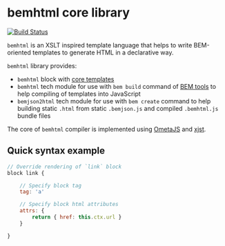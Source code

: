 # bemhtml core library

[![Build Status](https://secure.travis-ci.org/bem/bemhtml.png?branch=master)](https://travis-ci.org/bem/bemhtml)

`bemhtml` is an XSLT inspired template language that helps to write BEM-oriented templates to generate HTML
in a declarative way.

`bemhtml` library provides:

- `bemhtml` block with [core templates](https://github.com/bem/bemhtml/blob/master/common.blocks/bemhtml/bemhtml.bemhtml)
- `bemhtml` tech module for use with `bem build` command of [BEM tools](https://github.com/bem/bem-tools) to help
  compiling of templates into JavaScript
- `bemjson2html` tech module for use with `bem create` command to help building static `.html` from static `.bemjson.js`
  and compiled `.bemhtml.js` bundle files

The core of `bemhtml` compiler is implemented using [OmetaJS](https://github.com/veged/ometa-js)
and [xjst](https://github.com/veged/xjst).

## Quick syntax example

```js
// Override rendering of `link` block
block link {

    // Specify block tag
    tag: 'a'

    // Specify block html attributes
    attrs: {
        return { href: this.ctx.url }
    }

}
```
